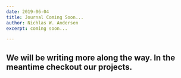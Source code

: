 ```yaml
---
date: 2019-06-04
title: Journal Coming Soon...
author: Nichlas W. Andersen
excerpt: coming soon...

---
```

## We will be writing more along the way. In the meantime checkout our projects.